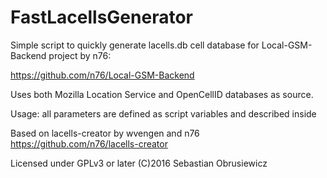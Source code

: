 # FastLacellsGenerator
Simple script to quickly generate lacells.db cell database for Local-GSM-Backend project by n76:

https://github.com/n76/Local-GSM-Backend

Uses both Mozilla Location Service and OpenCellID databases as source.

Usage: all parameters are defined as script variables and described inside

Based on lacells-creator by wvengen and n76
https://github.com/n76/lacells-creator

Licensed under GPLv3 or later
(C)2016 Sebastian Obrusiewicz
